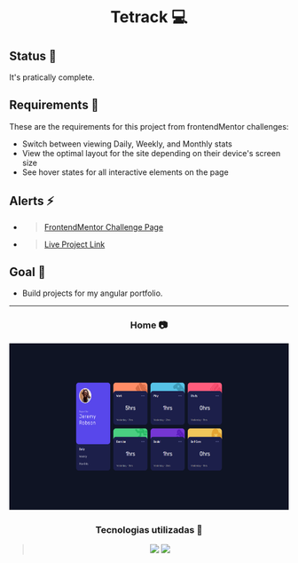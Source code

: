 <h1 align="center"> Tetrack 💻 </h1>

## Status 🔧

It's pratically complete. 

## Requirements 📄

These are the requirements for this project from frontendMentor challenges:

- Switch between viewing Daily, Weekly, and Monthly stats
- View the optimal layout for the site depending on their device's screen size
- See hover states for all interactive elements on the page

## Alerts ⚡

- > [FrontendMentor Challenge Page](https://www.frontendmentor.io/challenges/time-tracking-dashboard-UIQ7167Jw)

- > [Live Project Link](https://tetrack.netlify.app)

## Goal 📌

- Build projects for my angular portfolio.

---

<h3 align="center"> Home 📷 </h3>

<div align="center">
    <img height="300em" src="./src/assets/images/showcase.png">
</div>

<h3 align="center"> Tecnologias utilizadas 🤖 </h3>

> <div align="center">
>   <img src="https://img.shields.io/badge/Angular-DD0031?style=for-the-badge&logo=angular&logoColor=white">
>   <img src="https://img.shields.io/badge/Sass-CC6699?style=for-the-badge&logo=sass&logoColor=white" >
> </div>
